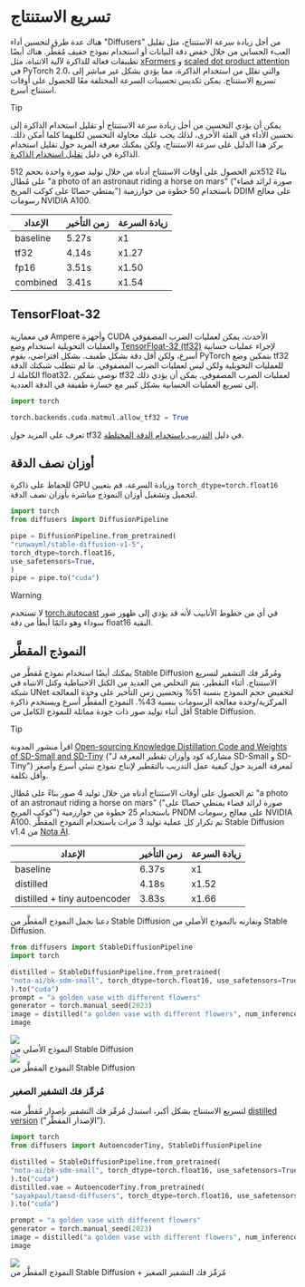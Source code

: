 # تسريع الاستنتاج

هناك عدة طرق لتحسين أداء "Diffusers" من أجل زيادة سرعة الاستنتاج، مثل تقليل العبء الحسابي من خلال خفض دقة البيانات أو استخدام نموذج خفيف مُقطَّر. هناك أيضًا تطبيقات فعالة للذاكرة لآلية الانتباه، مثل [xFormers](xformers) و [scaled dot product attention](https://pytorch.org/docs/stable/generated/torch.nn.functional.scaled_dot_product_attention.html) في PyTorch 2.0، والتي تقلل من استخدام الذاكرة، مما يؤدي بشكل غير مباشر إلى تسريع الاستنتاج. يمكن تكديس تحسينات السرعة المختلفة معًا للحصول على أوقات استنتاج أسرع.

> [!TIP]
> يمكن أن يؤدي التحسين من أجل زيادة سرعة الاستنتاج أو تقليل استخدام الذاكرة إلى تحسين الأداء في الفئة الأخرى، لذلك يجب عليك محاولة التحسين لكليهما كلما أمكن ذلك. يركز هذا الدليل على سرعة الاستنتاج، ولكن يمكنك معرفة المزيد حول تقليل استخدام الذاكرة في دليل [تقليل استخدام الذاكرة](memory).

تم الحصول على أوقات الاستنتاج أدناه من خلال توليد صورة واحدة بحجم 512x512 بناءً على مُطال "a photo of an astronaut riding a horse on mars" ("صورة لرائد فضاء يمتطي حصانًا على كوكب المريخ") باستخدام 50 خطوة من خوارزمية DDIM على معالج رسومات NVIDIA A100.

| الإعداد | زمن التأخير | زيادة السرعة |
|----------|---------|----------|
| baseline | 5.27s   | x1       |
| tf32     | 4.14s   | x1.27    |
| fp16     | 3.51s   | x1.50    |
| combined | 3.41s   | x1.54    |

## TensorFloat-32

في معمارية Ampere وأجهزة CUDA الأحدث، يمكن لعمليات الضرب المصفوفي والعمليات التحويلية استخدام وضع [TensorFloat-32 (tf32)](https://blogs.nvidia.com/blog/2020/05/14/tensorfloat-32-precision-format/) لإجراء عمليات حسابية أسرع، ولكن أقل دقة بشكل طفيف. بشكل افتراضي، يقوم PyTorch بتمكين وضع tf32 للعمليات التحويلية ولكن ليس لعمليات الضرب المصفوفي. ما لم تتطلب شبكتك الدقة الكاملة لـ float32، نوصي بتمكين tf32 لعمليات الضرب المصفوفي. يمكن أن يؤدي ذلك إلى تسريع العمليات الحسابية بشكل كبير مع خسارة طفيفة في الدقة العددية.

```python
import torch

torch.backends.cuda.matmul.allow_tf32 = True
```

تعرف على المزيد حول tf32 في دليل [التدريب باستخدام الدقة المختلطة](https://huggingface.co/docs/transformers/en/perf_train_gpu_one#tf32).

## أوزان نصف الدقة

للحفاظ على ذاكرة GPU وزيادة السرعة، قم بتعيين `torch_dtype=torch.float16` لتحميل وتشغيل أوزان النموذج مباشرة بأوزان نصف الدقة.

```Python
import torch
from diffusers import DiffusionPipeline

pipe = DiffusionPipeline.from_pretrained(
"runwayml/stable-diffusion-v1-5",
torch_dtype=torch.float16,
use_safetensors=True,
)
pipe = pipe.to("cuda")
```

> [!WARNING]
> لا تستخدم [torch.autocast](https://pytorch.org/docs/stable/amp.html#torch.autocast) في أي من خطوط الأنابيب لأنه قد يؤدي إلى ظهور صور سوداء وهو دائمًا أبطأ من دقة float16 النقية.

## النموذج المقطَّر

يمكنك أيضًا استخدام نموذج مُقطَّر من Stable Diffusion ومُرمِّز فك التشفير لتسريع الاستنتاج. أثناء التقطير، يتم التخلص من العديد من الكتل الاحتياطية وكتل الانتباه في شبكة UNet لتخفيض حجم النموذج بنسبة 51% وتحسين زمن التأخير على وحدة المعالجة المركزية/وحدة معالجة الرسومات بنسبة 43%. النموذج المقطَّر أسرع ويستخدم ذاكرة أقل أثناء توليد صور ذات جودة مماثلة للنموذج الكامل من Stable Diffusion.

> [!TIP]
> اقرأ منشور المدونة [Open-sourcing Knowledge Distillation Code and Weights of SD-Small and SD-Tiny](https://huggingface.co/blog/sd_distillation) ("مشاركة كود وأوزان تقطير المعرفة لـ SD-Small و SD-Tiny") لمعرفة المزيد حول كيفية عمل التدريب بالتقطير لإنتاج نموذج تنبئي أسرع وأصغر وأقل تكلفة.

تم الحصول على أوقات الاستنتاج أدناه من خلال توليد 4 صور بناءً على مُطال "a photo of an astronaut riding a horse on mars" ("صورة لرائد فضاء يمتطي حصانًا على كوكب المريخ") باستخدام 25 خطوة من خوارزمية PNDM على معالج رسومات NVIDIA A100. تم تكرار كل عملية توليد 3 مرات باستخدام النموذج المقطَّر Stable Diffusion v1.4 من [Nota AI](https://hf.co/nota-ai).

| الإعداد | زمن التأخير | زيادة السرعة |
|------------------------------|---------|----------|
| baseline                     | 6.37s   | x1       |
| distilled                    | 4.18s   | x1.52    |
| distilled + tiny autoencoder | 3.83s   | x1.66    |

دعنا نحمل النموذج المقطَّر من Stable Diffusion ونقارنه بالنموذج الأصلي من Stable Diffusion.

```py
from diffusers import StableDiffusionPipeline
import torch

distilled = StableDiffusionPipeline.from_pretrained(
"nota-ai/bk-sdm-small", torch_dtype=torch.float16, use_safetensors=True,
).to("cuda")
prompt = "a golden vase with different flowers"
generator = torch.manual_seed(2023)
image = distilled("a golden vase with different flowers", num_inference_steps=25, generator=generator).images[0]
image
```

<div class="flex gap-4">
<div>
<img class="rounded-xl" src="https://huggingface.co/datasets/huggingface/documentation-images/resolve/main/diffusers/original_sd.png"/>
<figcaption class="mt-2 text-center text-sm text-gray-500">النموذج الأصلي من Stable Diffusion</figcaption>
</div>
<div>
<img class="rounded-xl" src="https://huggingface.co/datasets/huggingface/documentation-images/resolve/main/diffusers/distilled_sd.png"/>
<figcaption class="mt-2 text-center text-sm text-gray-500">النموذج المقطَّر من Stable Diffusion</figcaption>
</div>
</div>

### مُرمِّز فك التشفير الصغير

لتسريع الاستنتاج بشكل أكبر، استبدل مُرمِّز فك التشفير بإصدار مُقطَّر منه [distilled version](https://huggingface.co/sayakpaul/taesdxl-diffusers) ("الإصدار المقطَّر").

```py
import torch
from diffusers import AutoencoderTiny, StableDiffusionPipeline

distilled = StableDiffusionPipeline.from_pretrained(
"nota-ai/bk-sdm-small", torch_dtype=torch.float16, use_safetensors=True,
).to("cuda")
distilled.vae = AutoencoderTiny.from_pretrained(
"sayakpaul/taesd-diffusers", torch_dtype=torch.float16, use_safetensors=True,
).to("cuda")

prompt = "a golden vase with different flowers"
generator = torch.manual_seed(2023)
image = distilled("a golden vase with different flowers", num_inference_steps=25, generator=generator).images[0]
image
```

<div class="flex justify-center">
<div>
<img class="rounded-xl" src="https://huggingface.co/datasets/huggingface/documentation-images/resolve/main/diffusers/distilled_sd_vae.png" />
<figcaption class="mt-2 text-center text-sm text-gray-500">النموذج المقطَّر من Stable Diffusion + مُرمِّز فك التشفير الصغير</figcaption>
</div>
</div>